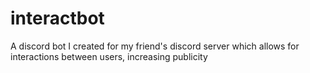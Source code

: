 # interactbot
A discord bot I created for my friend's discord server which allows for interactions between users, increasing publicity
